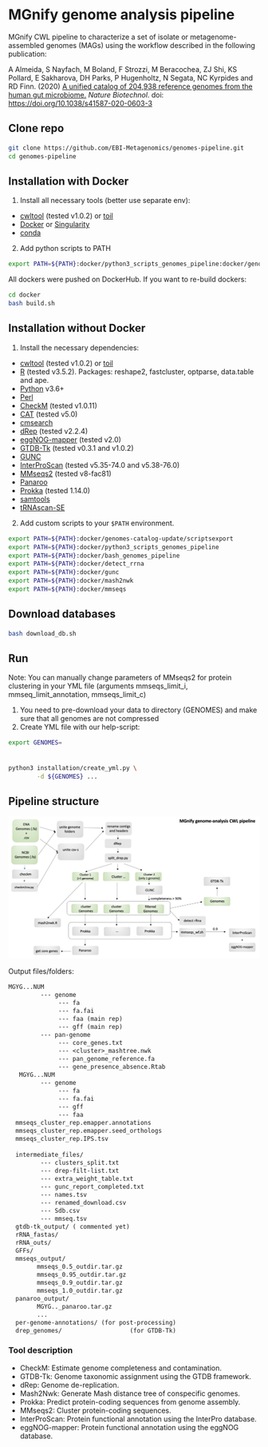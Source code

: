 # MGnify genome analysis pipeline

MGnify CWL pipeline to characterize a set of isolate or metagenome-assembled genomes (MAGs) using the workflow described in the following publication: 

A Almeida, S Nayfach, M Boland, F Strozzi, M Beracochea, ZJ Shi, KS Pollard, E Sakharova, DH Parks, P Hugenholtz, N Segata, NC Kyrpides and RD Finn. (2020) [A unified catalog of 204,938 reference genomes from the human gut microbiome.](https://www.nature.com/articles/s41587-020-0603-3) <i>Nature Biotechnol</i>. doi: https://doi.org/10.1038/s41587-020-0603-3


## Clone repo
```bash
git clone https://github.com/EBI-Metagenomics/genomes-pipeline.git
cd genomes-pipeline
```

## Installation with Docker

1. Install all necessary tools (better use separate env):
- [cwltool](https://github.com/common-workflow-language/cwltool) (tested v1.0.2) or [toil](https://toil.readthedocs.io/en/3.10.1/gettingStarted/install.html)
- [Docker](https://www.docker.com/) or [Singularity](https://sylabs.io/guides/3.0/user-guide/installation.html)
- [conda](https://docs.conda.io/en/latest/)
2. Add python scripts to PATH
```bash
export PATH=${PATH}:docker/python3_scripts_genomes_pipeline:docker/genomes-catalog-update/scripts
```
All dockers were pushed on DockerHub. If you want to re-build dockers:
```bash
cd docker
bash build.sh
```


## Installation without Docker

1. Install the necessary dependencies:
- [cwltool](https://github.com/common-workflow-language/cwltool) (tested v1.0.2) or [toil](https://toil.readthedocs.io/en/3.10.1/gettingStarted/install.html)
- [R](https://www.r-project.org/) (tested v3.5.2). Packages: reshape2, fastcluster, optparse, data.table and ape.
- [Python](https://www.python.org/) v3.6+
- [Perl](https://www.perl.org/get.html)
- [CheckM](https://github.com/Ecogenomics/CheckM) (tested v1.0.11)
- [CAT](https://github.com/dutilh/CAT) (tested v5.0)
- [cmsearch](https://manpages.ubuntu.com/manpages/xenial/man1/cmsearch.1.html)
- [dRep](https://drep.readthedocs.io/en/latest/) (tested v2.2.4)
- [eggNOG-mapper](https://github.com/eggnogdb/eggnog-mapper/wiki/eggNOG-mapper-v2) (tested v2.0)
- [GTDB-Tk](https://github.com/Ecogenomics/GTDBTk) (tested v0.3.1 and v1.0.2)
- [GUNC](https://github.com/grp-bork/gunc)
- [InterProScan](https://github.com/ebi-pf-team/interproscan/wiki) (tested v5.35-74.0 and v5.38-76.0)
- [MMseqs2](https://github.com/soedinglab/MMseqs2) (tested v8-fac81)
- [Panaroo](https://github.com/gtonkinhill/panaroo)
- [Prokka](https://github.com/tseemann/prokka) (tested 1.14.0)
- [samtools](https://github.com/samtools/samtools/releases/download)
- [tRNAscan-SE](http://lowelab.ucsc.edu/tRNAscan-SE/)

2. Add custom scripts to your `$PATH` environment. 
```bash
export PATH=${PATH}:docker/genomes-catalog-update/scriptsexport 
export PATH=${PATH}:docker/python3_scripts_genomes_pipeline
export PATH=${PATH}:docker/bash_genomes_pipeline
export PATH=${PATH}:docker/detect_rrna
export PATH=${PATH}:docker/gunc
export PATH=${PATH}:docker/mash2nwk
export PATH=${PATH}:docker/mmseqs
```

## Download databases 
```bash
bash download_db.sh
```

## Run

Note: You can manually change parameters of MMseqs2 for protein clustering in your YML file (arguments mmseqs_limit_i, mmseq_limit_annotation, mmseqs_limit_c)</b>
1. You need to pre-download your data to directory (GENOMES) and make sure that all genomes are not compressed
2. Create YML file with our help-script:
```bash
export GENOMES=


python3 installation/create_yml.py \
        -d ${GENOMES} ...
```
## Pipeline structure

![Pipeline overview](pipeline_overview.png)


Output files/folders:
```
MGYG...NUM
         --- genome
              --- fa
              --- fa.fai
              --- faa (main rep)
              --- gff (main rep)
         --- pan-genome
              --- core_genes.txt
              --- <cluster>_mashtree.nwk
              --- pan_genome_reference.fa
              --- gene_presence_absence.Rtab
   MGYG...NUM
         --- genome
              --- fa
              --- fa.fai
              --- gff
              --- faa
  mmseqs_cluster_rep.emapper.annotations 
  mmseqs_cluster_rep.emapper.seed_orthologs
  mmseqs_cluster_rep.IPS.tsv

  intermediate_files/
         --- clusters_split.txt
         --- drep-filt-list.txt
         --- extra_weight_table.txt
         --- gunc_report_completed.txt
         --- names.tsv
         --- renamed_download.csv
         --- Sdb.csv
         --- mmseq.tsv
  gtdb-tk_output/ ( commented yet)
  rRNA_fastas/
  rRNA_outs/
  GFFs/
  mmseqs_output/
        mmseqs_0.5_outdir.tar.gz
        mmseqs_0.95_outdir.tar.gz
        mmseqs_0.9_outdir.tar.gz
        mmseqs_1.0_outdir.tar.gz
  panaroo_output/
        MGYG.._panaroo.tar.gz
        ...
  per-genome-annotations/ (for post-processing)
  drep_genomes/                   (for GTDB-Tk)
```

### Tool description
- CheckM: Estimate genome completeness and contamination.
- GTDB-Tk: Genome taxonomic assignment using the GTDB framework.
- dRep: Genome de-replication.
- Mash2Nwk: Generate Mash distance tree of conspecific genomes.
- Prokka: Predict protein-coding sequences from genome assembly.
- MMseqs2: Cluster protein-coding sequences.
- InterProScan: Protein functional annotation using the InterPro database.
- eggNOG-mapper: Protein functional annotation using the eggNOG database.

